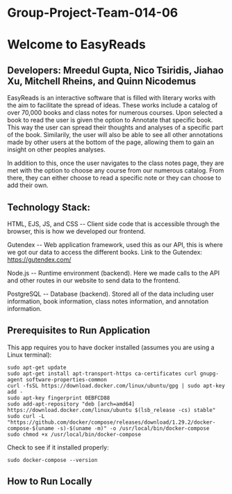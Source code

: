 # Group-Project-Team-014-06


# Welcome to EasyReads
## Developers: Mreedul Gupta, Nico Tsiridis, Jiahao Xu, Mitchell Rheins, and Quinn Nicodemus

EasyReads is an interactive software that is filled with literary works with the aim to facilitate the spread of ideas. These works include a catalog of over 70,000 books and class notes for numerous courses. Upon selected a book to read the user is given the option to Annotate that specific book. This way the user can spread their thoughts and analyses of a specific part of the book. Similarily, the user will also be able to see all other annotations made by other users at the bottom of the page, allowing them to gain an insight on other peoples analyses. 

In addition to this, once the user navigates to the class notes page, they are met with the option to choose any course from our numerous catalog. From there, they can either choose to read a specific note or they can choose to add their own. 

## Technology Stack:

HTML, EJS, JS, and CSS -- Client side code that is accessible through the browser, this is how we developed our frontend.

Gutendex -- Web application framework, used this as our API, this is where we got our data to access the different books. 
Link to the Gutendex: https://gutendex.com/

Node.js -- Runtime environment (backend). Here we made calls to the API and other routes in our website to send data to the frontend. 

PostgreSQL -- Database (backend). Stored all of the data including user information, book information, class notes information, and annotation information. 

## Prerequisites to Run Application

This app requires you to have docker installed (assumes you are using a Linux terminal): 

```
sudo apt-get update
sudo apt-get install apt-transport-https ca-certificates curl gnupg-agent software-properties-common
curl -fsSL https://download.docker.com/linux/ubuntu/gpg | sudo apt-key add -
sudo apt-key fingerprint 0EBFCD88
sudo add-apt-repository "deb [arch=amd64] https://download.docker.com/linux/ubuntu $(lsb_release -cs) stable"
sudo curl -L "https://github.com/docker/compose/releases/download/1.29.2/docker-compose-$(uname -s)-$(uname -m)" -o /usr/local/bin/docker-compose
sudo chmod +x /usr/local/bin/docker-compose
```
Check to see if it installed properly:

```
sudo docker-compose --version
```


## How to Run Locally

